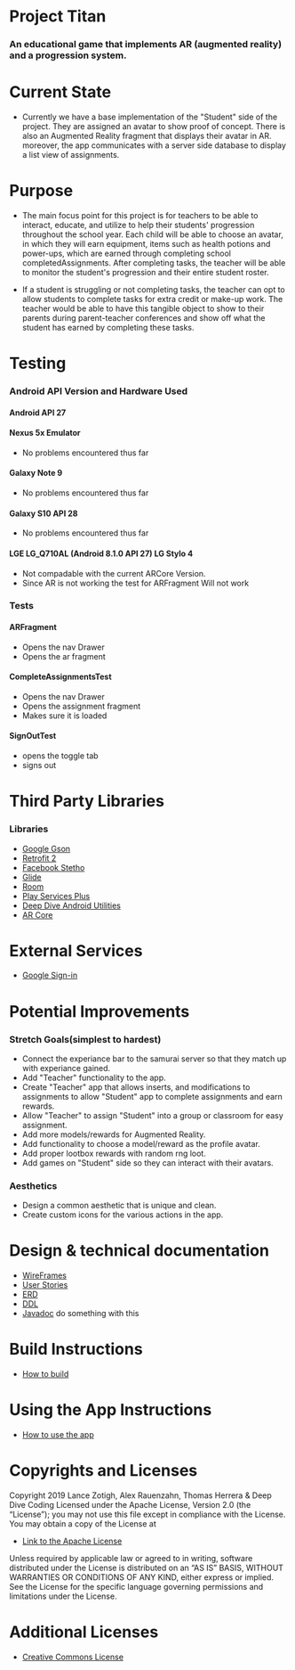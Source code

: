 # Project Titan #

### An educational game that implements AR (augmented reality) and a progression system. ##

# Current State

* Currently we have a base implementation of the "Student" side of the project. They are assigned an avatar to show proof of concept. There is also an Augmented Reality fragment that displays their avatar in AR. moreover, the app communicates with a server side database to display a list view of assignments.

# Purpose

* The main focus point for this project is for teachers to be able to interact, educate, and utilize to help their students' progression throughout the school year. Each child will be able to choose an avatar, in which they will earn equipment, items such as health potions and power-ups, which are earned through completing school completedAssignments. After completing tasks, the teacher will be able to monitor the student's progression and their entire student roster.

* If a student is struggling or not completing tasks, the teacher can opt to allow students to complete tasks for extra credit or make-up work. The teacher would be able to have this tangible object to show to their parents during parent-teacher conferences and show off what the student has earned by completing these tasks.  

# Testing

### Android API Version and Hardware Used ###
#### Android API 27

#### Nexus 5x Emulator
* No problems encountered thus far

#### Galaxy Note 9
* No problems encountered thus far

#### Galaxy S10 API 28
* No problems encountered thus far

#### LGE LG_Q710AL (Android 8.1.0 API 27) LG Stylo 4
* Not compadable with the current ARCore Version.
* Since AR is not working the test for ARFragment Will not work

### Tests

#### ARFragment
* Opens the nav Drawer
* Opens the ar fragment

#### CompleteAssignmentsTest
* Opens the nav Drawer
* Opens the assignment fragment 
* Makes sure it is loaded

#### SignOutTest
* opens the toggle tab
* signs out

# Third Party Libraries

### Libraries
 + [Google Gson](https://github.com/google/gson)
 + [Retrofit 2](https://square.github.io/retrofit/)
 + [Facebook Stetho](https://github.com/facebook/stetho)
 + [Glide](https://github.com/bumptech/glide)
 + [Room](https://developer.android.com/topic/libraries/architecture/room)
 + [Play Services Plus](https://developers.google.com/android/guides/releases)
 + [Deep Dive Android Utilities](https://github.com/deep-dive-coding-java/android-utilities/blob/master/README.md)
 + [AR Core](https://developers.google.com/ar/reference/)
  
# External Services  
 + [Google Sign-in](https://developers.google.com/identity/sign-in/android/start-integrating)

# Potential Improvements

### Stretch Goals(simplest to hardest)

* Connect the experiance bar to the samurai server so that they match up with experiance gained.
* Add "Teacher" functionality to the app.
* Create "Teacher" app that allows inserts, and modifications to assignments to allow "Student" app to complete assignments and earn rewards.
* Allow "Teacher" to assign "Student" into a group or classroom for easy assignment.
* Add more models/rewards for Augmented Reality.
* Add functionality to choose a model/reward as the profile avatar.
* Add proper lootbox rewards with random rng loot.
* Add games on "Student" side so they can interact with their avatars.

### Aesthetics

* Design a common aesthetic that is unique and clean.
* Create custom icons for the various actions in the app.

# Design & technical documentation
 + [WireFrames](TeamCapstoneProjectWireFrame.pdf)
 + [User Stories](docs/UserStories.md)
 + [ERD](docs/FrontEndForProjectTitan.pdf)
 + [DDL](docs/ddl.md)
 + [Javadoc]() do something with this
 
# Build Instructions

+ [How to build](BuildInstructions.md)

# Using the App Instructions

+ [How to use the app](AppUserInstructions.md)


# Copyrights and Licenses

Copyright 2019 Lance Zotigh, Alex Rauenzahn, Thomas Herrera & Deep Dive Coding
Licensed under the Apache License, Version 2.0 (the “License”); you may not use this file except in compliance with the License. You may obtain a copy of the License at

 + [Link to the Apache License](http://www.apache.org/licenses/LICENSE-2.0)

Unless required by applicable law or agreed to in writing, software distributed under the License is distributed on an “AS IS” BASIS, WITHOUT WARRANTIES OR CONDITIONS OF ANY KIND, either express or implied. See the License for the specific language governing permissions and limitations under the License.

# Additional Licenses
+ [Creative Commons License](https://creativecommons.org/licenses/by/3.0/legalcode)
